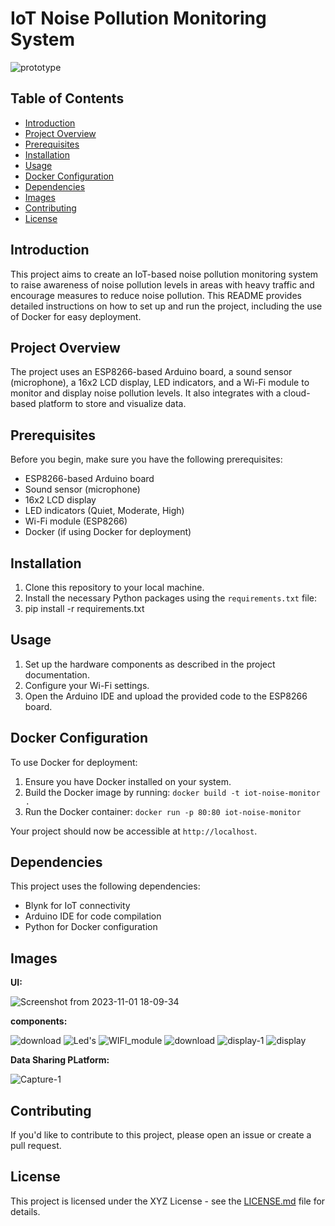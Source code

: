 # IoT Noise Pollution Monitoring System

![prototype](https://github.com/quantum-scripter/NOISE-POLLUTION-MONITORING/assets/138384576/27dd11c5-4f96-426f-a906-ede66dff068f)


## Table of Contents
- [Introduction](#introduction)
- [Project Overview](#project-overview)
- [Prerequisites](#prerequisites)
- [Installation](#installation)
- [Usage](#usage)
- [Docker Configuration](#docker-configuration)
- [Dependencies](#dependencies)
- [Images](#images)
- [Contributing](#contributing)
- [License](#license)

## Introduction

This project aims to create an IoT-based noise pollution monitoring system to raise awareness of noise pollution levels in areas with heavy traffic and encourage measures to reduce noise pollution. This README provides detailed instructions on how to set up and run the project, including the use of Docker for easy deployment.

## Project Overview

The project uses an ESP8266-based Arduino board, a sound sensor (microphone), a 16x2 LCD display, LED indicators, and a Wi-Fi module to monitor and display noise pollution levels. It also integrates with a cloud-based platform to store and visualize data.

## Prerequisites

Before you begin, make sure you have the following prerequisites:
- ESP8266-based Arduino board
- Sound sensor (microphone)
- 16x2 LCD display
- LED indicators (Quiet, Moderate, High)
- Wi-Fi module (ESP8266)
- Docker (if using Docker for deployment)

## Installation

1. Clone this repository to your local machine.
2. Install the necessary Python packages using the `requirements.txt` file:
3. pip install -r requirements.txt


## Usage

1. Set up the hardware components as described in the project documentation.
2. Configure your Wi-Fi settings.
3. Open the Arduino IDE and upload the provided code to the ESP8266 board.

## Docker Configuration

To use Docker for deployment:

1. Ensure you have Docker installed on your system.
2. Build the Docker image by running: `docker build -t iot-noise-monitor .`
3. Run the Docker container: `docker run -p 80:80 iot-noise-monitor`

Your project should now be accessible at `http://localhost`.

## Dependencies

This project uses the following dependencies:

- Blynk for IoT connectivity
- Arduino IDE for code compilation
- Python for Docker configuration


## Images

**UI:**

  ![Screenshot from 2023-11-01 18-09-34](https://github.com/quantum-scripter/NOISE-POLLUTION-MONITORING/assets/138384576/6cfae4de-4585-4faa-a5d7-4f321de9d78f)




**components:**





  ![download](https://github.com/quantum-scripter/NOISE-POLLUTION-MONITORING/assets/138384576/170d8e70-5b17-496f-9ba1-a1a8e5c2b954)
  ![Led's](https://github.com/quantum-scripter/NOISE-POLLUTION-MONITORING/assets/138384576/ab6ab24b-ba65-443b-8d3f-9a8419cc2454)
  ![WIFI_module](https://github.com/quantum-scripter/NOISE-POLLUTION-MONITORING/assets/138384576/6e4d2993-86f3-434b-98eb-e840847e7376)
  ![download](https://github.com/quantum-scripter/NOISE-POLLUTION-MONITORING/assets/138384576/ecbedf95-87db-4447-8b0c-acc25efc2245)
  ![display-1](https://github.com/quantum-scripter/NOISE-POLLUTION-MONITORING/assets/138384576/d14f67c3-251a-4160-9f13-17a4bc83efcc)
  ![display](https://github.com/quantum-scripter/NOISE-POLLUTION-MONITORING/assets/138384576/7610957c-82e7-4603-bc19-8eb56461c509)

**Data Sharing PLatform:**

  ![Capture-1](https://github.com/quantum-scripter/NOISE-POLLUTION-MONITORING/assets/138384576/a02cba99-0d2d-4854-af41-443fc7abfe28)











## Contributing

If you'd like to contribute to this project, please open an issue or create a pull request.

## License

This project is licensed under the XYZ License - see the [LICENSE.md](LICENSE.md) file for details.
